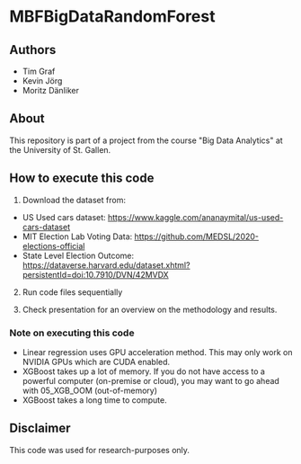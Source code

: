# MBFBigDataRandomForest

## Authors
* Tim Graf
* Kevin Jörg
* Moritz Dänliker


## About

This repository is part of a project from the course "Big Data Analytics" at the University of St. Gallen. 

## How to execute this code

1. Download the dataset from: 

* US Used cars dataset: https://www.kaggle.com/ananaymital/us-used-cars-dataset
* MIT Election Lab Voting Data: https://github.com/MEDSL/2020-elections-official
* State Level Election Outcome: https://dataverse.harvard.edu/dataset.xhtml?persistentId=doi:10.7910/DVN/42MVDX

2. Run code files sequentially

3. Check presentation for an overview on the methodology and results. 

### Note on executing this code 

* Linear regression uses GPU acceleration method. This may only work on NVIDIA GPUs which are CUDA enabled. 
* XGBoost takes up a lot of memory. If you do not have access to a powerful computer (on-premise or cloud), you may want to go ahead with 05_XGB_OOM (out-of-memory)
* XGBoost takes a long time to compute. 


## Disclaimer

This code was used for research-purposes only. 